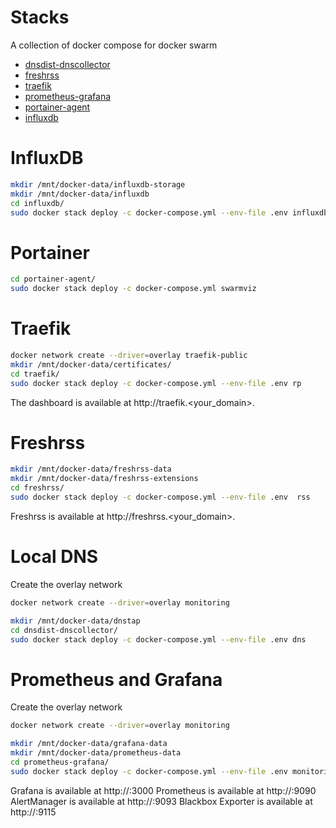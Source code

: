 # Stacks

A collection of docker compose for docker swarm

- [dnsdist-dnscollector](./dnsdist-dnscollector)
- [freshrss](./freshrss)
- [traefik](./traefik)
- [prometheus-grafana](./prometheus-grafana)
- [portainer-agent](./portainer-agent)
- [influxdb](./influxdb)

# InfluxDB

```bash
mkdir /mnt/docker-data/influxdb-storage
mkdir /mnt/docker-data/influxdb
cd influxdb/
sudo docker stack deploy -c docker-compose.yml --env-file .env influxdb
```

# Portainer

```bash
cd portainer-agent/
sudo docker stack deploy -c docker-compose.yml swarmviz
```

# Traefik

```bash
docker network create --driver=overlay traefik-public
mkdir /mnt/docker-data/certificates/
cd traefik/
sudo docker stack deploy -c docker-compose.yml --env-file .env rp
```

The dashboard is available at http://traefik.<your_domain>.

# Freshrss

```bash
mkdir /mnt/docker-data/freshrss-data
mkdir /mnt/docker-data/freshrss-extensions
cd freshrss/
sudo docker stack deploy -c docker-compose.yml --env-file .env  rss
```

Freshrss is available at http://freshrss.<your_domain>.


# Local DNS

Create the overlay network 

```bash
docker network create --driver=overlay monitoring
```

```bash
mkdir /mnt/docker-data/dnstap
cd dnsdist-dnscollector/
sudo docker stack deploy -c docker-compose.yml --env-file .env dns
```

# Prometheus and Grafana

Create the overlay network 

```bash
docker network create --driver=overlay monitoring
```

```bash
mkdir /mnt/docker-data/grafana-data
mkdir /mnt/docker-data/prometheus-data
cd prometheus-grafana/
sudo docker stack deploy -c docker-compose.yml --env-file .env monitoring
```

Grafana is available at http://<swarmip>:3000
Prometheus is available at http://<swarmip>:9090
AlertManager is available at http://<swarmip>:9093
Blackbox Exporter is available at http://<swarmip>:9115

